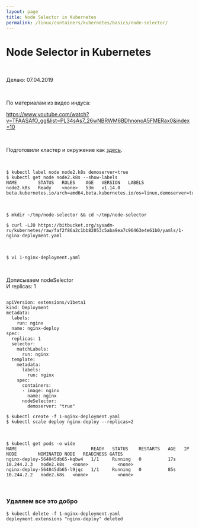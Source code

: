 ```yaml
---
layout: page
title: Node Selector in Kubernetes
permalink: /linux/containers/kubernetes/basics/node-selector/
---
```


# Node Selector in Kubernetes

<br/>

Делаю: 07.04.2019

<br/>

По материалам из видео индуса:

https://www.youtube.com/watch?v=TFAASAfO_gg&list=PL34sAs7_26wNBRWM6BDhnonoA5FMERax0&index=10

<br/>

Подготовили кластер и окружение как <a href="/linux/containers/kubernetes/kubeadm/prepared-cluster/">здесь</a>.

<br/>

    $ kubectl label node node2.k8s demoserver=true
    $ kubectl get node node2.k8s --show-labels
    NAME        STATUS   ROLES    AGE   VERSION   LABELS
    node2.k8s   Ready    <none>   53m   v1.14.0   beta.kubernetes.io/arch=amd64,beta.kubernetes.io/os=linux,demoserver=true,kubernetes.io/arch=amd64,kubernetes.io/hostname=node2.k8s,kubernetes.io/os=linux

<br/>

    $ mkdir ~/tmp/node-selector && cd ~/tmp/node-selector

    $ curl -LJO https://bitbucket.org/sysadm-ru/kubernetes/raw/faf2f86a2c1bb82053c5aba9ea7c96463e4e61b0/yamls/1-nginx-deployment.yaml

<br/>

    $ vi 1-nginx-deployment.yaml

<br/>

Дописываем nodeSelector  
И replicas: 1

```

apiVersion: extensions/v1beta1
kind: Deployment
metadata:
  labels:
    run: nginx
  name: nginx-deploy
spec:
  replicas: 1
  selector:
    matchLabels:
      run: nginx
  template:
    metadata:
      labels:
        run: nginx
    spec:
      containers:
      - image: nginx
        name: nginx
      nodeSelector:
        demoserver: "true"

```

    $ kubectl create -f 1-nginx-deployment.yaml
    $ kubectl scale deploy nginx-deploy --replicas=2

<br/>

    $ kubectl get pods -o wide
    NAME                            READY   STATUS    RESTARTS   AGE   IP           NODE        NOMINATED NODE   READINESS GATES
    nginx-deploy-564845db65-kqbw4   1/1     Running   0          17s   10.244.2.3   node2.k8s   <none>           <none>
    nginx-deploy-564845db65-l9jqc   1/1     Running   0          85s   10.244.2.2   node2.k8s   <none>           <none>

<br/>

### Удаляем все это добро

    $ kubectl delete -f 1-nginx-deployment.yaml
    deployment.extensions "nginx-deploy" deleted
